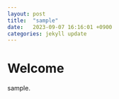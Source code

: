 ```yaml
---
layout: post
title:  "sample"
date:   2023-09-07 16:16:01 +0900
categories: jekyll update
---
```


# Welcome

sample.